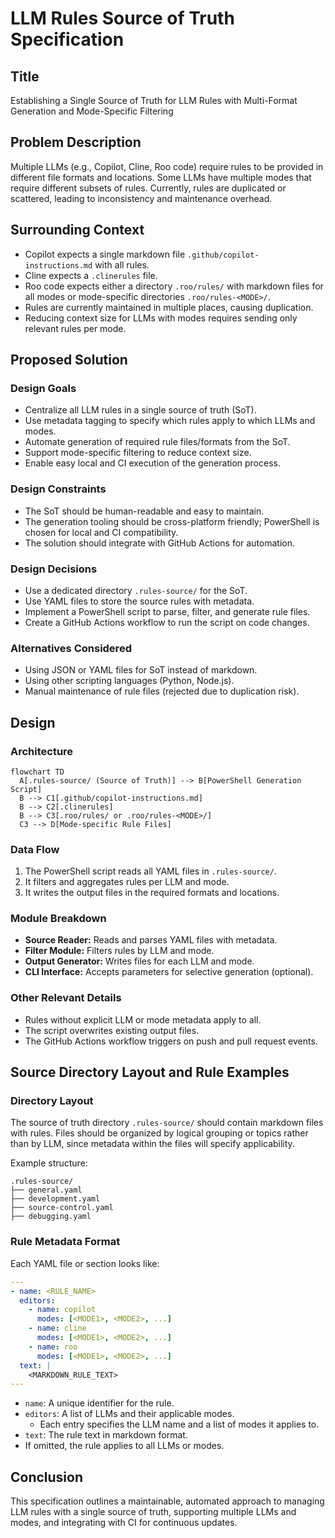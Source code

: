 # LLM Rules Source of Truth Specification

## Title

Establishing a Single Source of Truth for LLM Rules with Multi-Format Generation and Mode-Specific Filtering

## Problem Description

Multiple LLMs (e.g., Copilot, Cline, Roo code) require rules to be provided in different file formats
and locations. Some LLMs have multiple modes that require different subsets of rules. Currently,
rules are duplicated or scattered, leading to inconsistency and maintenance overhead.

## Surrounding Context

- Copilot expects a single markdown file `.github/copilot-instructions.md` with all rules.
- Cline expects a `.clinerules` file.
- Roo code expects either a directory `.roo/rules/` with markdown files for all modes or mode-specific
  directories `.roo/rules-<MODE>/`.
- Rules are currently maintained in multiple places, causing duplication.
- Reducing context size for LLMs with modes requires sending only relevant rules per mode.

## Proposed Solution

### Design Goals

- Centralize all LLM rules in a single source of truth (SoT).
- Use metadata tagging to specify which rules apply to which LLMs and modes.
- Automate generation of required rule files/formats from the SoT.
- Support mode-specific filtering to reduce context size.
- Enable easy local and CI execution of the generation process.

### Design Constraints

- The SoT should be human-readable and easy to maintain.
- The generation tooling should be cross-platform friendly; PowerShell is chosen for local and CI compatibility.
- The solution should integrate with GitHub Actions for automation.

### Design Decisions

- Use a dedicated directory `.rules-source/` for the SoT.
- Use YAML files to store the source rules with metadata.
- Implement a PowerShell script to parse, filter, and generate rule files.
- Create a GitHub Actions workflow to run the script on code changes.

### Alternatives Considered

- Using JSON or YAML files for SoT instead of markdown.
- Using other scripting languages (Python, Node.js).
- Manual maintenance of rule files (rejected due to duplication risk).

## Design

### Architecture

```mermaid
flowchart TD
  A[.rules-source/ (Source of Truth)] --> B[PowerShell Generation Script]
  B --> C1[.github/copilot-instructions.md]
  B --> C2[.clinerules]
  B --> C3[.roo/rules/ or .roo/rules-<MODE>/]
  C3 --> D[Mode-specific Rule Files]
```

### Data Flow

1. The PowerShell script reads all YAML files in `.rules-source/`.
2. It filters and aggregates rules per LLM and mode.
3. It writes the output files in the required formats and locations.

### Module Breakdown

- **Source Reader:** Reads and parses YAML files with metadata.
- **Filter Module:** Filters rules by LLM and mode.
- **Output Generator:** Writes files for each LLM and mode.
- **CLI Interface:** Accepts parameters for selective generation (optional).

### Other Relevant Details

- Rules without explicit LLM or mode metadata apply to all.
- The script overwrites existing output files.
- The GitHub Actions workflow triggers on push and pull request events.

## Source Directory Layout and Rule Examples

### Directory Layout

The source of truth directory `.rules-source/` should contain markdown files with rules. Files
should be organized by logical grouping or topics rather than by LLM, since metadata within the
files will specify applicability.

Example structure:

```
.rules-source/
├── general.yaml
├── development.yaml
├── source-control.yaml
├── debugging.yaml
```

### Rule Metadata Format

Each YAML file or section looks like:

```yaml
---
- name: <RULE_NAME>
  editors:
    - name: copilot
      modes: [<MODE1>, <MODE2>, ...]
    - name: cline
      modes: [<MODE1>, <MODE2>, ...]
    - name: roo
      modes: [<MODE1>, <MODE2>, ...]
  text: |
    <MARKDOWN_RULE_TEXT>
---
```

- `name`: A unique identifier for the rule.
- `editors`: A list of LLMs and their applicable modes.
  - Each entry specifies the LLM name and a list of modes it applies to.
- `text`: The rule text in markdown format.
- If omitted, the rule applies to all LLMs or modes.

## Conclusion

This specification outlines a maintainable, automated approach to managing LLM rules with a single source of truth, supporting multiple LLMs and modes, and integrating with CI for continuous updates.
